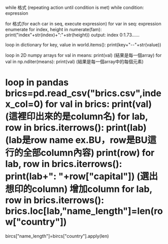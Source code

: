 while
格式 (repeating action until condition is met)
  while condition:
    expression

for
格式(for each car in seq, execute expression)
  for var in seq:
    expression
enumerate
  for index, height in numerate(fam):
    print("index"+str(index)+":"+str(height))
  output: index 0:1.73......

loop in dictionary
  for key, value in world.items():
    print(key+"--"+str(value))
 
loop in 2D numpy arrays
  for val in means:
    print(val)   (結果是每一個array)
   for val in np.nditer(means):
    print(val)   (結果是每一個array中的每個元素)

loop in pandas
  brics=pd.read_csv("brics.csv",index_col=0)
  for val in brics:
    print(val)   (這裡印出來的是column名)
  for lab, row in brics.iterrows():
    print(lab)   (lab是row name ex.BU，row是BU這行的全部column內容)
    print(row)
  for lab, row in brics.iterrows():
    print(lab+": "+row["capital"])  (選出想印的column)
  增加column
  for lab, row in brics.iterrows():
    brics.loc[lab,"name_length"]=len(row["country"])
  =
  bircs["name_length"]=bircs["country"].apply(len)
  
    
